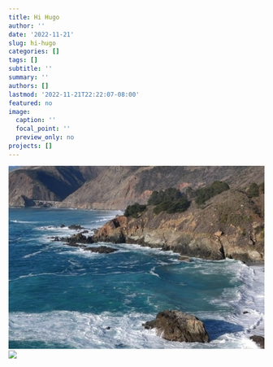 ```yaml
---
title: Hi Hugo
author: ''
date: '2022-11-21'
slug: hi-hugo
categories: []
tags: []
subtitle: ''
summary: ''
authors: []
lastmod: '2022-11-21T22:22:07-08:00'
featured: no
image:
  caption: ''
  focal_point: ''
  preview_only: no
projects: []
---
```


![my-first-image](cali.jpg)
<img src="{{< blogdown/postref >}}index_files/figure-html/unnamed-chunk-1-1.png" width="672" />
